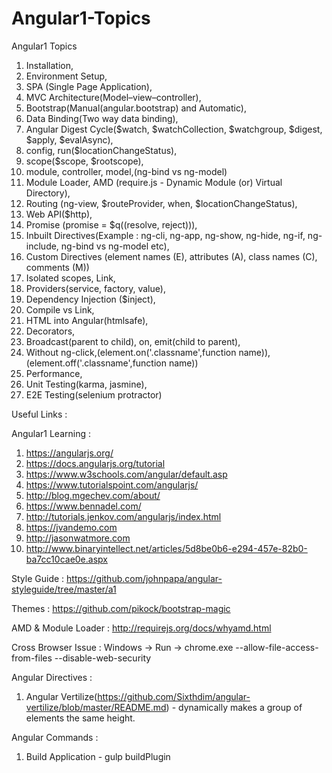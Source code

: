 # Angular1-Topics
Angular1 Topics

1. Installation,
2. Environment Setup,
3. SPA (Single Page Application), 
4. MVC Architecture(Model–view–controller),
5. Bootstrap(Manual(angular.bootstrap) and Automatic),
6. Data Binding(Two way data binding),
7. Angular Digest Cycle($watch, $watchCollection, $watchgroup, $digest, $apply, $evalAsync),
8. config, run($locationChangeStatus),
9. scope($scope, $rootscope),
10. module, controller, model,(ng-bind vs ng-model)
11. Module Loader, AMD (require.js - Dynamic Module (or) Virtual Directory),
12. Routing (ng-view, $routeProvider, when, $locationChangeStatus),
13. Web API($http),
14. Promise (promise = $q((resolve, reject))),
15. Inbuilt Directives(Example : ng-cli, ng-app, ng-show, ng-hide, ng-if, ng-include, ng-bind vs ng-model etc),
16. Custom Directives (element names (E), attributes (A), class names (C), comments (M))
17. Isolated scopes, Link,
18. Providers(service, factory, value),
19. Dependency Injection ($inject),
20. Compile vs Link,
21. HTML into Angular(htmlsafe),
22. Decorators,
23. Broadcast(parent to child), on, emit(child to parent),
24. Without ng-click,(element.on('.classname',function name)),(element.off('.classname',function name))
25. Performance,
26. Unit Testing(karma, jasmine),
27. E2E Testing(selenium protractor)

Useful Links :

Angular1 Learning :
1. https://angularjs.org/
2. https://docs.angularjs.org/tutorial
3. https://www.w3schools.com/angular/default.asp
4. https://www.tutorialspoint.com/angularjs/
5. http://blog.mgechev.com/about/
6. https://www.bennadel.com/
7. http://tutorials.jenkov.com/angularjs/index.html
8. https://jvandemo.com
9. http://jasonwatmore.com
10. http://www.binaryintellect.net/articles/5d8be0b6-e294-457e-82b0-ba7cc10cae0e.aspx

Style Guide : https://github.com/johnpapa/angular-styleguide/tree/master/a1

Themes : https://github.com/pikock/bootstrap-magic

AMD & Module Loader : http://requirejs.org/docs/whyamd.html

Cross Browser Issue : Windows -> Run -> chrome.exe --allow-file-access-from-files --disable-web-security

Angular Directives :
 1. Angular Vertilize(https://github.com/Sixthdim/angular-vertilize/blob/master/README.md) - dynamically makes a group of elements the same height.
   
Angular Commands :
1. Build Application - gulp buildPlugin
